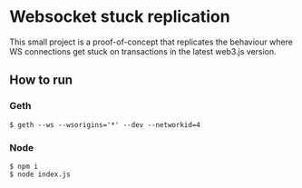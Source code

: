 # Websocket stuck replication

This small project is a proof-of-concept that replicates the behaviour where WS connections get stuck on transactions in the latest web3.js version.

## How to run

### Geth

```
$ geth --ws --wsorigins='*' --dev --networkid=4
```

### Node

```
$ npm i
$ node index.js
```